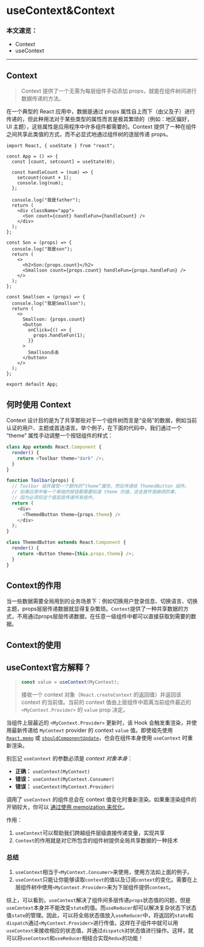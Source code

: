 #   useContext&Context

### 本文速览：

- Context
- useContext

------



## Context

> Context 提供了一个无需为每层组件手动添加 props，就能在组件树间进行数据传递的方法。

在一个典型的 React 应用中，数据是通过 props 属性自上而下（由父及子）进行传递的，但此种用法对于某些类型的属性而言是极其繁琐的（例如：地区偏好，UI 主题），这些属性是应用程序中许多组件都需要的。Context 提供了一种在组件之间共享此类值的方式，而不必显式地通过组件树的逐层传递 props。



~~~react
import React, { useState } from "react";

const App = () => {
  const [count, setcount] = useState(0);

  const handleCount = (num) => {
    setcount(count + 1);
    console.log(num);
  };
  
  console.log("我是father");
  return (
    <div className="app">
      <Son count={count} handleFun={handleCount} />
    </div>
  );
};

const Son = (props) => {
  console.log("我是son");
  return (
    <>
      <h2>Son:{props.count}</h2>
      <Smallson count={props.count} handleFun={props.handleFun} />
    </>
  );
};

const Smallson = (props) => {
  console.log("我是Smallson");
  return (
    <>
      Smallson: {props.count}
      <button
        onClick={() => {
          props.handleFun(1);
        }}
      >
        Smallson点击
      </button>
    </>
  );
};

export default App;
~~~







## 何时使用 Context

Context 设计目的是为了共享那些对于一个组件树而言是“全局”的数据，例如当前认证的用户、主题或首选语言。举个例子，在下面的代码中，我们通过一个 “theme” 属性手动调整一个按钮组件的样式：

~~~js
class App extends React.Component {
  render() {
    return <Toolbar theme="dark" />;
  }
}

function Toolbar(props) {
  // Toolbar 组件接受一个额外的“theme”属性，然后传递给 ThemedButton 组件。
  // 如果应用中每一个单独的按钮都需要知道 theme 的值，这会是件很麻烦的事，
  // 因为必须将这个值层层传递所有组件。
  return (
    <div>
      <ThemedButton theme={props.theme} />
    </div>
  );
}

class ThemedButton extends React.Component {
  render() {
    return <Button theme={this.props.theme} />;
  }
}
~~~



## Context的作用

当一些数据需要全局用到的业务场景下：例如切换用户登录信息、切换语言、切换主题，props层层传递数据就显得复杂繁琐。`Context`提供了一种共享数据的方式，不用通过props层层传递数据，在任意一级组件中都可以直接获取到需要的数据。





## Context的使用













## useContext官方解释？

> ```javascript
> const value = useContext(MyContext);
> ```
>
> 接收一个 context 对象（`React.createContext` 的返回值）并返回该 context 的当前值。当前的 context 值由上层组件中距离当前组件最近的 `<MyContext.Provider>` 的 `value` prop 决定。

当组件上层最近的 `<MyContext.Provider>` 更新时，该 Hook 会触发重渲染，并使用最新传递给 `MyContext` provider 的 context `value` 值。即使祖先使用 [`React.memo`](https://zh-hans.reactjs.org/docs/react-api.html#reactmemo) 或 [`shouldComponentUpdate`](https://zh-hans.reactjs.org/docs/react-component.html#shouldcomponentupdate)，也会在组件本身使用 `useContext` 时重新渲染。

别忘记 `useContext` 的参数必须是 *context 对象本身*：

- **正确：** `useContext(MyContext)`
- **错误：** `useContext(MyContext.Consumer)`
- **错误：** `useContext(MyContext.Provider)`

调用了 `useContext` 的组件总会在 context 值变化时重新渲染。如果重渲染组件的开销较大，你可以 [通过使用 memoization 来优化](https://github.com/facebook/react/issues/15156#issuecomment-474590693)。

作用：

1. `useContext`可以帮助我们跨越组件层级直接传递变量，实现共享
2. `Context`的作用就是对它所包含的组件树提供全局共享数据的一种技术













### **总结**

1. `useContext`相当于`<MyContext.Consumer>`来使用，使用方法如上面的例子。
2. `useContext`只能让你能够读取`context`的值以及订阅`context`的变化。需要在上层组件树中使用`<MyContext.Provider>`来为下层组件提供`context`。

综上，可以看到，`useContext`解决了组件间多层传递`props`状态值的问题，但是`useContext`本身并不能改变`state`的值。而`useReducer`却可以解决复杂状态下状态值`state`的管理。因此，可以将全局状态值放入`useReducer`中，将返回的`state`和`dispatch`通过`<MyContext.Provider>`进行传值，这样在子组件中就可以用`useContext`来接收相应的状态值，并通过`dispatch`对状态值进行操作。这样，就可以将`useContext`和`useReducer`相结合实现`Redux`的功能！





